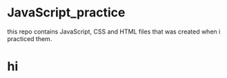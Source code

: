 # JavaScript_practice

this repo contains JavaScript, CSS and HTML files that was created when i practiced them.

# hi
